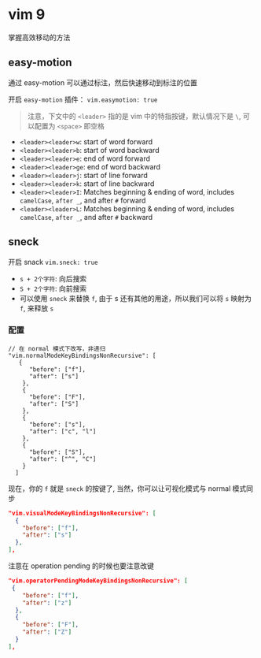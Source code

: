 # vim 9

掌握高效移动的方法

## easy-motion

通过 easy-motion 可以通过标注，然后快速移动到标注的位置

开启 `easy-motion` 插件： `vim.easymotion: true`

> 注意，下文中的 `<leader>` 指的是 vim 中的特指按键，默认情况下是 `\`, 可以配置为 `<space>` 即空格

- `<leader><leader>w`: start of word forward
- `<leader><leader>b`: start of word backward
- `<leader><leader>e`: end of word forward
- `<leader><leader>ge`: end of word backward
- `<leader><leader>j`: start of line forward
- `<leader><leader>k`: start of line backward
- `<leader><leader>I`: Matches beginning & ending of word, includes `camelCase`, `after _`, and after `#` forward
- `<leader><leader>L`: Matches beginning & ending of word, includes `camelCase`, `after _`, and after `#` backward

## sneck

开启 snack `vim.sneck: true`

- `s + 2个字符`: 向后搜索 
- `S + 2个字符`: 向前搜索
- 可以使用 `sneck` 来替换 `f`, 由于 s 还有其他的用途，所以我们可以将 `s` 映射为 `f`, 来释放 `s`

### 配置

```jsonc
// 在 normal 模式下改写，非递归
"vim.normalModeKeyBindingsNonRecursive": [
   {
      "before": ["f"],
      "after": ["s"]
    },
    {
      "before": ["F"],
      "after": ["S"]
    },
    {
      "before": ["s"],
      "after": ["c", "l"]
    },
    {
      "before": ["S"],
      "after": ["^", "C"]
    }
  ]
```

现在，你的 `f` 就是 `sneck` 的按键了, 当然，你可以让可视化模式与 normal 模式同步

```json
"vim.visualModeKeyBindingsNonRecursive": [
  {
    "before": ["f"],
    "after": ["s"]
  },
],
```

注意在 operation pending 的时候也要注意改键 
```json
"vim.operatorPendingModeKeyBindingsNonRecursive": [
 {
    "before": ["f"],
    "after": ["z"]
  },
  {
    "before": ["F"],
    "after": ["Z"]
  }
],
```